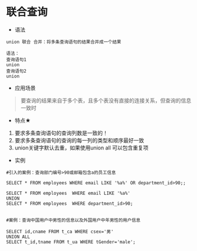 
# 联合查询

* 语法
``` 
union 联合 合并：将多条查询语句的结果合并成一个结果

语法：
查询语句1
union
查询语句2
union
```


* 应用场景
> 要查询的结果来自于多个表，且多个表没有直接的连接关系，但查询的信息一致时

* 特点★
1. 要求多条查询语句的查询列数是一致的！
2. 要求多条查询语句的查询的每一列的类型和顺序最好一致
3. union关键字默认去重，如果使用union all 可以包含重复项


* 实例
``` 
#引入的案例：查询部门编号>90或邮箱包含a的员工信息

SELECT * FROM employees WHERE email LIKE '%a%' OR department_id>90;;

SELECT * FROM employees  WHERE email LIKE '%a%'
UNION
SELECT * FROM employees  WHERE department_id>90;


#案例：查询中国用户中男性的信息以及外国用户中年男性的用户信息

SELECT id,cname FROM t_ca WHERE csex='男'
UNION ALL
SELECT t_id,tname FROM t_ua WHERE tGender='male';
```